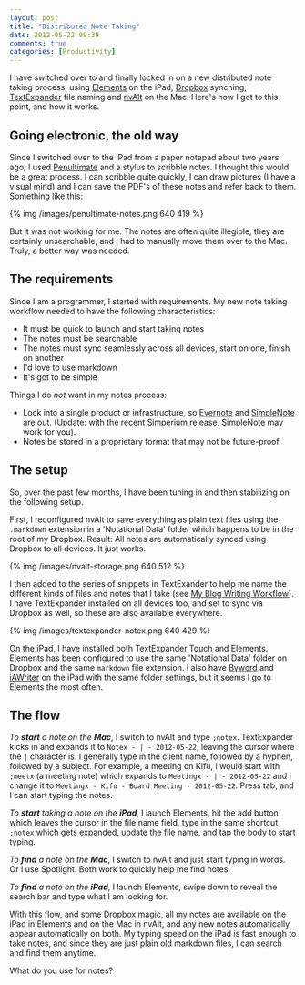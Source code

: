```yaml
---
layout: post
title: "Distributed Note Taking"
date: 2012-05-22 09:39
comments: true
categories: [Productivity]
---
```


I have switched over to and finally locked in on a new distributed note taking process, using [Elements](http://www.secondgearsoftware.com/elements/) on the iPad, [Dropbox](http://www.dropbox.com) synching, [TextExpander](http://smilesoftware.com/TextExpander/) file naming and [nvAlt](http://brettterpstra.com/project/nvalt/) on the Mac. Here's how I got to this point, and how it works.

## Going electronic, the old way

Since I switched over to the iPad from a paper notepad about two years ago, I used [Penultimate](http://www.cocoabox.com/penultimate) and a stylus to scribble notes. I thought this would be a great process. I can scribble quite quickly, I can draw pictures (I have a visual mind) and I can save the PDF's of these notes and refer back to them. Something like this:

{% img /images/penultimate-notes.png 640 419 %}

But it was not working for me. The notes are often quite illegible, they are certainly unsearchable, and I had to manually move them over to the Mac. Truly, a better way was needed.

## The requirements

Since I am a programmer, I started with requirements. My new note taking workflow needed to have the following characteristics:

* It must be quick to launch and start taking notes
* The notes must be searchable
* The notes must sync seamlessly across all devices, start on one, finish on another
* I'd love to use markdown
* It's got to be simple

Things I do *not* want in my notes process:

* Lock into a single product or infrastructure, so [Evernote](http://evernote.com/) and [SimpleNote](http://simplenoteapp.com/) are out. (Update: with the recent [Simperium](https://simperium.com/) release, SimpleNote may work for you).
* Notes be stored in a proprietary format that may not be future-proof.

## The setup

So, over the past few months, I have been tuning in and then stabilizing on the following setup.

First, I reconfigured nvAlt to save everything as plain text files using the `.markdown` extension in a 'Notational Data' folder which happens to be in the root of my Dropbox. Result: All notes are automatically synced using Dropbox to all devices. It just works.

{% img /images/nvalt-storage.png 640 512 %}

I then added to the series of snippets in TextExander to help me name the different kinds of files and notes that I take (see [My Blog Writing Workflow](http://hiltmon.com/blog/2012/03/15/my-blog-writing-workflow/)). I have TextExpander installed on all devices too, and set to sync via Dropbox as well, so these are also available everywhere.

{% img /images/textexpander-notex.png 640 429 %}

On the iPad, I have installed both TextExpander Touch and Elements. Elements has been configured to use the same 'Notational Data' folder on Dropbox and the same `markdown` file extension. I also have [Byword](http://bywordapp.com/) and [iAWriter](http://www.iawriter.com/) on the iPad with the same folder settings, but it seems I go to Elements the most often.

## The flow

*To **start** a note on the **Mac***, I switch to nvAlt and type `;notex`. TextExpander kicks in and expands it to `Notex - | - 2012-05-22`, leaving the cursor where the `|` character is. I generally type in the client name, followed by a hyphen, followed by a subject. For example, a meeting on Kifu, I would start with `;meetx` (a meeting note) which expands to `Meetingx - | - 2012-05-22` and I change it to `Meetingx - Kifu - Board Meeting - 2012-05-22`. Press tab, and I can start typing the notes.

*To **start** taking a note on the **iPad***, I launch Elements, hit the add button which leaves the cursor in the file name field, type in the same shortcut `;notex` which gets expanded, update the file name, and tap the body to start typing.

*To **find** a note on the **Mac***, I switch to nvAlt and just start typing in words. Or I use Spotlight. Both work to quickly help me find notes.

*To **find** a note on the **iPad***, I launch Elements, swipe down to reveal the search bar and type what I am looking for.

With this flow, and some Dropbox magic, all my notes are available on the iPad in Elements and on the Mac in nvAlt, and any new notes automatically appear automatically on both. My typing speed on the iPad is fast enough to take notes, and since they are just plain old markdown files, I can search and find them anytime.

What do you use for notes?
